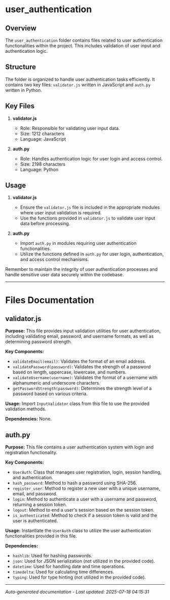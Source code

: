 # user_authentication

## Overview
The `user_authentication` folder contains files related to user authentication functionalities within the project. This includes validation of user input and authentication logic.

## Structure
The folder is organized to handle user authentication tasks efficiently. It contains two key files: `validator.js` written in JavaScript and `auth.py` written in Python.

## Key Files
1. **validator.js**
   - Role: Responsible for validating user input data.
   - Size: 1212 characters
   - Language: JavaScript

2. **auth.py**
   - Role: Handles authentication logic for user login and access control.
   - Size: 2198 characters
   - Language: Python

## Usage
1. **validator.js**
   - Ensure the `validator.js` file is included in the appropriate modules where user input validation is required.
   - Use the functions provided in `validator.js` to validate user input data before processing.

2. **auth.py**
   - Import `auth.py` in modules requiring user authentication functionalities.
   - Utilize the functions defined in `auth.py` for user login, authentication, and access control mechanisms.

Remember to maintain the integrity of user authentication processes and handle sensitive user data securely within the codebase.

---

# Files Documentation

## validator.js

**Purpose:** This file provides input validation utilities for user authentication, including validating email, password, and username formats, as well as determining password strength.

**Key Components:**
- `validateEmail(email)`: Validates the format of an email address.
- `validatePassword(password)`: Validates the strength of a password based on length, uppercase, lowercase, and numbers.
- `validateUsername(username)`: Validates the format of a username with alphanumeric and underscore characters.
- `getPasswordStrength(password)`: Determines the strength level of a password based on various criteria.

**Usage:** Import `InputValidator` class from this file to use the provided validation methods.

**Dependencies:** None.

## auth.py

**Purpose:** This file contains a user authentication system with login and registration functionality.

**Key Components:**
- `UserAuth`: Class that manages user registration, login, session handling, and authentication.
- `hash_password`: Method to hash a password using SHA-256.
- `register_user`: Method to register a new user with a unique username, email, and password.
- `login`: Method to authenticate a user with a username and password, returning a session token.
- `logout`: Method to end a user's session based on the session token.
- `is_authenticated`: Method to check if a session token is valid and the user is authenticated.

**Usage:** Instantiate the `UserAuth` class to utilize the user authentication functionalities provided in this file.

**Dependencies:**
- `hashlib`: Used for hashing passwords.
- `json`: Used for JSON serialization (not utilized in the provided code).
- `datetime`: Used for handling date and time operations.
- `timedelta`: Used for calculating time differences.
- `typing`: Used for type hinting (not utilized in the provided code).

---
*Auto-generated documentation - Last updated: 2025-07-18 04:15:31*
